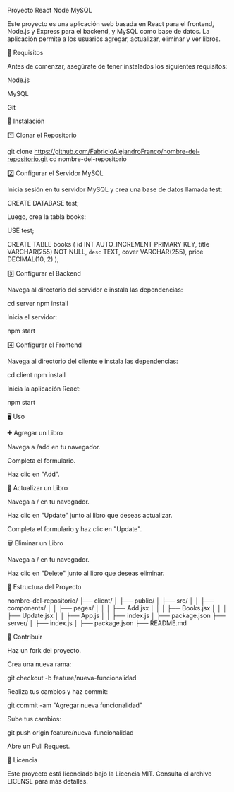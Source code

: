 Proyecto React Node MySQL

Este proyecto es una aplicación web basada en React para el frontend, Node.js y Express para el backend, y MySQL como base de datos. La aplicación permite a los usuarios agregar, actualizar, eliminar y ver libros.

📌 Requisitos

Antes de comenzar, asegúrate de tener instalados los siguientes requisitos:

Node.js

MySQL

Git

🚀 Instalación

1️⃣ Clonar el Repositorio

git clone https://github.com/FabricioAlejandroFranco/nombre-del-repositorio.git
cd nombre-del-repositorio

2️⃣ Configurar el Servidor MySQL

Inicia sesión en tu servidor MySQL y crea una base de datos llamada test:

CREATE DATABASE test;

Luego, crea la tabla books:

USE test;

CREATE TABLE books (
  id INT AUTO_INCREMENT PRIMARY KEY,
  title VARCHAR(255) NOT NULL,
  `desc` TEXT,
  cover VARCHAR(255),
  price DECIMAL(10, 2)
);

3️⃣ Configurar el Backend

Navega al directorio del servidor e instala las dependencias:

cd server
npm install

Inicia el servidor:

npm start

4️⃣ Configurar el Frontend

Navega al directorio del cliente e instala las dependencias:

cd client
npm install

Inicia la aplicación React:

npm start

🖥️ Uso

➕ Agregar un Libro

Navega a /add en tu navegador.

Completa el formulario.

Haz clic en "Add".

🔄 Actualizar un Libro

Navega a / en tu navegador.

Haz clic en "Update" junto al libro que deseas actualizar.

Completa el formulario y haz clic en "Update".

🗑️ Eliminar un Libro

Navega a / en tu navegador.

Haz clic en "Delete" junto al libro que deseas eliminar.

📂 Estructura del Proyecto

nombre-del-repositorio/
├── client/
│   ├── public/
│   ├── src/
│   │   ├── components/
│   │   ├── pages/
│   │   │   ├── Add.jsx
│   │   │   ├── Books.jsx
│   │   │   ├── Update.jsx
│   │   ├── App.js
│   │   ├── index.js
│   ├── package.json
├── server/
│   ├── index.js
│   ├── package.json
├── README.md

🤝 Contribuir

Haz un fork del proyecto.

Crea una nueva rama:

git checkout -b feature/nueva-funcionalidad

Realiza tus cambios y haz commit:

git commit -am "Agregar nueva funcionalidad"

Sube tus cambios:

git push origin feature/nueva-funcionalidad

Abre un Pull Request.

📜 Licencia

Este proyecto está licenciado bajo la Licencia MIT. Consulta el archivo LICENSE para más detalles.
